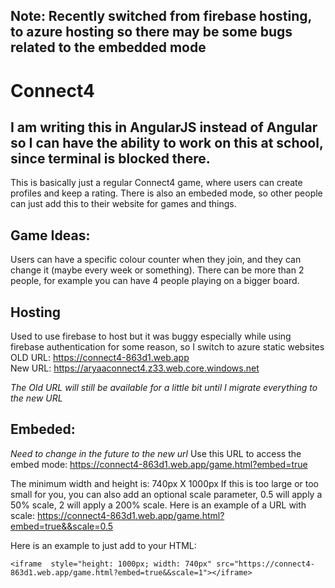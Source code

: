 ## Note: Recently switched from firebase hosting, to azure hosting so there may be some bugs related to the embedded mode

# Connect4

## I am writing this in AngularJS instead of Angular so I can have the ability to work on this at school, since terminal is blocked there.

This is basically just a regular Connect4 game, where users can create profiles and keep a rating. There is also an embeded mode, so other people can just add this to their website for games and things.

## Game Ideas:
Users can have a specific colour counter when they join, and they can change it (maybe every week or something).
There can be more than 2 people, for example you can have 4 people playing on a bigger board.

## Hosting
Used to use firebase to host but it was buggy especially while using firebase authentication for some reason, so I switch to azure static websites
OLD URL: https://connect4-863d1.web.app \
New URL: https://aryaaconnect4.z33.web.core.windows.net

*The Old URL will still be available for a little bit until I migrate everything to the new URL*

## Embeded:
*Need to change in the future to the new url*
Use this URL to access the embed mode: https://connect4-863d1.web.app/game.html?embed=true

The minimum width and height is: 740px X 1000px
If this is too large or too small for you, you can also add an optional scale parameter, 0.5 will apply a 50% scale, 2 will apply a 200% scale.
Here is an example of a URL with scale: https://connect4-863d1.web.app/game.html?embed=true&&scale=0.5

Here is an example to just add to your HTML:
```
<iframe  style="height: 1000px; width: 740px" src="https://connect4-863d1.web.app/game.html?embed=true&&scale=1"></iframe>
```